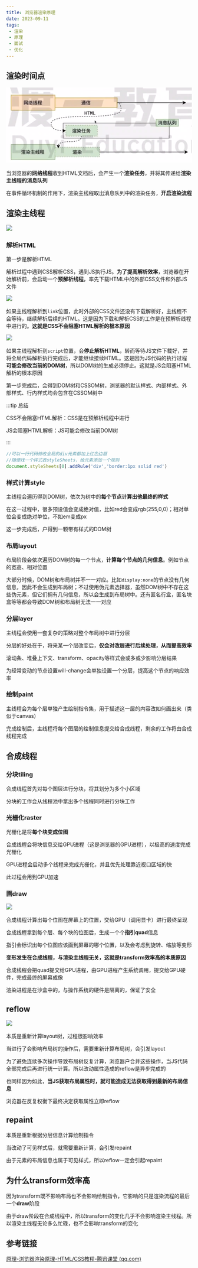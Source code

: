 ```yaml
---
title: 浏览器渲染原理
date: 2023-09-11
tags:
 - 渲染
 - 原理
 - 面试
 - 优化
---
```


## 渲染时间点

![](img/renderpoint.png)

当浏览器的**网络线程**收到HTML文档后，会产生一个**渲染任务**，并将其传递给**渲染主线程的消息队列**

在事件循环机制的作用下，渲染主线程取出消息队列中的渲染任务，**开启渲染流程**

## 渲染主线程

![](/img/renderprogress.png)

### 解析HTML

第一步是解析HTML

解析过程中遇到CSS解析CSS，遇到JS执行JS。**为了提高解析效率**，浏览器在开始解析前，会启动一个**预解析线程**，率先下载HTML中的外部CSS文件和外部JS文件

![](/img/meetcss.png)

如果主线程解析到`link`位置，此时外部的CSS文件还没有下载解析好，主线程不会等待，继续解析后续的HTML。这是因为下载和解析CSS的工作是在预解析线程中进行的。**这就是CSS不会阻塞HTML解析的根本原因**

![](/img/meetjs.png)

如果主线程解析到`script`位置，会**停止解析HTML**，转而等待JS文件下载好，并将全局代码解析执行完成后，才能继续接续HTML。这是因为JS代码的执行过程**可能会修改当前的DOM树**，所以DOM树的生成必须停止。这就是JS会阻塞HTML解析的根本原因

第一步完成后，会得到DOM树和CSSOM树，浏览器的默认样式、内部样式、外部样式、行内样式均会包含在CSSOM树中

:::tip 总结

CSS不会阻塞HTML解析：CSS是在预解析线程中进行

JS会阻塞HTML解析：JS可能会修改当前DOM树

:::

```js
//可以一行代码修改全局的div元素都加上红色边框
//随便找一个样式表styleSheets，给元素添加一个规则
document.styleSheets[0].addRule('div','border:1px solid red')
```



### 样式计算style

主线程会遍历得到DOM树，依次为树中的**每个节点计算出他最终的样式**

在这一过程中，很多预设值会变成绝对值，比如red会变成rgb(255,0,0)；相对单位会变成绝对单位，不如em变成px

这一步完成后，户得到一颗带有样式的DOM树

### 布局layout

布局阶段会依次遍历DOM树的每一个节点，**计算每个节点的几何信息**。例如节点的宽高、相对位置

大部分时候，DOM树和布局树并不一一对应。比如`display:none`的节点没有几何信息，因此不会生成到布局树；不过使用伪元素选择器，虽然DOM树中不存在这些伪元素，但它们拥有几何信息，所以会生成到布局树中。还有匿名行盒，匿名块盒等等都会导致DOM树和布局树无法一一对应

### 分层layer

主线程会使用一套复杂的策略对整个布局树中进行分层

分层的好处在于，将来某一个层改变后，**仅会对改层进行后续处理，从而提高效率**

滚动条、堆叠上下文、transform、opacity等样式会或多或少影响分层结果

为经常变动的节点设置will-change会单独设置一个分层，提高这个节点的响应效率

### 绘制paint

主线程会为每个层单独产生绘制指令集，用于描述这一层的内容改如何画出来（类似于canvas）

完成绘制后，主线程将每个图层的绘制信息提交给合成线程，剩余的工作将由合成线程完成

## 合成线程

### 分块tiling

合成线程首先对每个图层进行分块，将其划分为多个小区域

分块的工作会从线程池中拿出多个线程同时进行分块工作

### 光栅化raster

光栅化是将**每个块变成位图**

合成线程会将块信息交给GPU进程（这是浏览器的GPU进程），以极高的速度完成光栅化

GPU进程会启动多个线程来完成光栅化，并且优先处理靠近视口区域的快

此过程会用到GPU加速

### 画draw

![](/img/wholerender.png)

合成线程计算出每个位图在屏幕上的位置，交给GPU（调用显卡）进行最终呈现

合成线程拿到每个层、每个块的位图后，生成一个个**指引quad**信息

指引会标识出每个位图应该画到屏幕的哪个位置，以及会考虑到旋转、缩放等变形

**变形发生在合成线程，与渲染主线程无关，这就是transform效率高的本质原因**

合成线程会把quad提交给GPU进程，由GPU进程产生系统调用，提交给GPU硬件，完成最终的屏幕成像

渲染进程是在沙盒中的，与操作系统的硬件是隔离的，保证了安全

## reflow

![](/img/reflow.png)

本质是重新计算layout树，过程很影响效率

当进行了会影响布局树的操作后，需要重新计算布局树，会引发layout

为了避免连续多次操作导致布局树反复计算，浏览器户合并这些操作，当JS代码全部完成后再进行统一计算。所以改动属性造成的reflow是异步完成的

也同样因为如此，**当JS获取布局属性时，就可能造成无法获取得到最新的布局信息**

浏览器在反复权衡下最终决定获取属性立即reflow

## repaint

本质是重新根据分层信息计算绘制指令

当改动了可见样式后，就需要重新计算，会引发repaint

由于元素的布局信息也属于可见样式，所以reflow一定会引起repaint

## 为什么transform效率高

因为transform既不影响布局也不会影响绘制指令，它影响的只是渲染流程的最后一个**draw**阶段

由于draw阶段在合成线程中，所以transform的变化几乎不会影响渲染主线程。所以渲染主线程无论多么忙碌，也不会影响transform的变化

## 参考链接

[原理-浏览器渲染原理-HTML/CSS教程-腾讯课堂 (qq.com)](https://ke.qq.com/course/5892689/13883868337269329#term_id=106109971)
